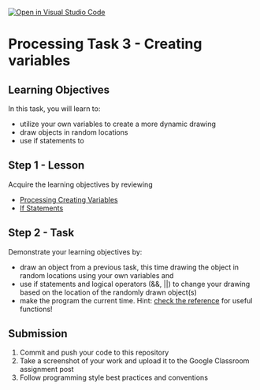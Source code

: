 [![Open in Visual Studio Code](https://classroom.github.com/assets/open-in-vscode-718a45dd9cf7e7f842a935f5ebbe5719a5e09af4491e668f4dbf3b35d5cca122.svg)](https://classroom.github.com/online_ide?assignment_repo_id=14174810&assignment_repo_type=AssignmentRepo)
# Processing Task 3 - Creating variables

## Learning Objectives
In this task, you will learn to:
* utilize your own variables to create a more dynamic drawing
* draw objects in random locations
* use if statements to 



## Step 1 - Lesson
Acquire the learning objectives by reviewing
* [Processing Creating Variables](https://happycoding.io/tutorials/processing/creating-variables)
* [If Statements](https://happycoding.io/tutorials/processing/if-statements)

## Step 2 - Task
Demonstrate your learning objectives by:
* draw an object from a previous task, this time drawing the object in random locations using your own variables and 
* use if statements and logical operators (&&, ||) to change your drawing based on the location of the randomly drawn object(s)
* make the program the current time. Hint: [check the reference](https://processing.org/reference/) for useful functions! 


## Submission
1. Commit and push your code to this repository
2. Take a screenshot of your work and upload it to the Google Classroom assignment post
3. Follow programming style best practices and conventions
